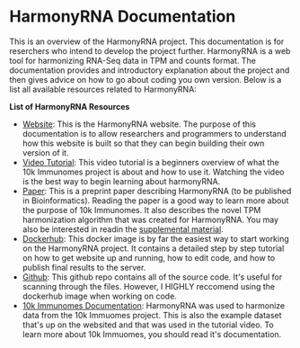 # HarmonyRNA Documentation

This is an overview of the HarmonyRNA project. This documentation is for reserchers who intend to develop the project further. HarmonyRNA is a web tool for harmonizing RNA-Seq data in TPM and counts format. The documentation provides and introductory explanation about the project and then gives advice on how to go about coding you own version. Below is a list all available resources related to HarmonyRNA:

**List of HarmonyRNA Resources**
* [Website](http://harmonyrna.ucsf.edu/): This is the HarmonyRNA website. The purpose of this documentation is to allow researchers and programmers to understand how this website is built so that they can begin building their own version of it.
* [Video Tutorial](https://youtu.be/pwBs4J4xDOw): This video tutorial is a beginners overview of what the 10k Immunomes project is about and how to use it. Watching the video is the best way to begin learning about harmonyRNA.
* [Paper](https://drive.google.com/file/d/16xouMFAHRIXzRuIgKzalHpPLNAwJRUgS/view?usp=sharing): This is a preprint paper describing HarmonyRNA (to be published in Bioinformatics). Reading the paper is a good way to learn more about the purpose of 10k Immunomes. It also describes the novel TPM harmonization algorithm that was created for HarmonyRNA. You may also be interested in readin the [supplemental material](https://drive.google.com/file/d/1BjGXj2Do185-p6RNSwJMO4RS6djdJ4G1/view?usp=sharing).
* [Dockerhub](https://hub.docker.com/r/pupster90/combat-seq): This docker image is by far the easiest way to start working on the HarmonyRNA project. It contains a detailed step by step tutorial on how to get website up and running, how to edit code, and how to publish final results to the server.
* [Github](https://github.com/pupster90/10k_Immunomes): This github repo contains all of the source code. It's useful for scanning through the files. However, I HIGHLY reccomend using the dockerhub image when working on code.
* [10k Immunomes Documentation](https://github.com/pupster90/buttelab_documentation/tree/master/10kImmunomes): HarmonyRNA was used to harmonize data from the 10k Immuomes project. This is also the example dataset that's up on the websited and that was used in the tutorial video. To learn more about 10k Immuomes, you should read it's documentation.
